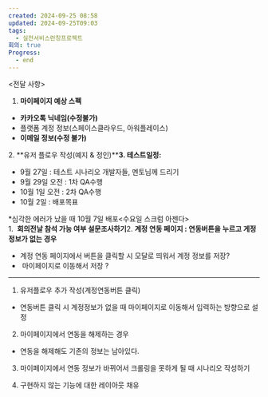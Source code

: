 ```yaml
---
created: 2024-09-25 08:58
updated: 2024-09-25T09:03
tags:
  - 실전서비스런칭프로젝트
회의: true
Progress:
  - end
---
```


<전달 사항>  

1. **마이페이지 예상 스펙**

- **카카오톡 닉네임(수정불가)**
- 플랫폼 계정 정보(스페이스클라우드, 아워플레이스)
- **이메일 정보(수정 불가)**

2. **유저 플로우 작성(예지 & 정인)****3. 테스트일정:**  

- 9월 27일 : 테스트 시나리오 개발자들, 멘토님께 드리기
- 9월 29일 오전 : 1차 QA수행
- 10월 1일 오전 : 2차 QA수행
- 10월 2일 : 배포목표

*심각한 에러가 났을 때 10월 7일 배포<수요일 스크럼 아젠다>  
1.  **회의전날 참석 가능 여부 설문조사하기**2. **계정 연동 페이지 : 연동버튼을 누르고 게정 정보가 없는 경우**  

- 계정 연동 페이지에서 버튼을 클릭할 시 모달로 띄워서 계정 정보를 저장?
-  마이페이지로 이동해서 저장 ?


---
1. 유저플로우 추가 작성(계정연동버튼 클릭)
- 연동버튼 클릭 시 계정정보가 없을 때 마이페이지로 이동해서 입력하는 방향으로 설정

2. 마이페이지에서 연동을 해제하는 경우
- 연동을 해제해도 기존의 정보는 남아있다.

3. 마이페이지에서 연동 정보가 바뀌어서 크롤링을 못하게 될 때 시나리오 작성하기

4. 구현하지 않는 기능에 대한 레이아웃 채유



  